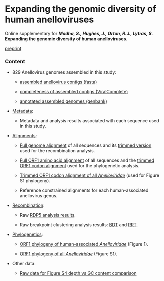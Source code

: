 # Expanding the genomic diversity of human anelloviruses

Online supplementary for ***Modha, S., Hughes, J., Orton, R.J., Lytras, S.* Expanding the genomic diversity of human anelloviruses.**


[preprint](https://www.biorxiv.org/content/10.1101/2024.05.13.593858v1)


### Content

- 829 Anellovirus genomes assembled in this study:

	- [assembled anellovirus contigs (fasta)](data/Modha_contigs.fas)
	
	- [completeness of assembled contigs (ViralComplete)](data/Modha_contigs_viralcomplete.csv)
	
	- [annotated assembled genomes (genbank)](data/Modha_genomes_annotated.gbk)
	

- [Metadata](data/Modha_allsequence_data.csv):

	- Metadata and analysis results associated with each sequence used in this study.

- [Alignments](alignments):

	- [Full genome alignment](alignments/genomes_rotated_linsialn.fas) of all sequences 
	and its [trimmed version](alignments/genomes_rotated_linsialn_1pungap.fas) used for the recombination analysis.
	
	- [Full ORF1 amino acid alignment](alignments/humanAnellos_ORF1_aa_aln.fas) of all sequences
	and the [trimmed ORF1 codon alignment](alignments/fig1_humanAnellos_ORF1_cod_aln_70pungap.fas) used for the phylogenetic analysis.
	
	- [Trimmed ORF1 codon alignment of all *Anelloviridae*](alignments/figS1_allAnelloviridae_ORF1_70pungap.fas)
	(used for Figure S1 phylogeny).
	
	- Reference constrained alignments for each human-associated anellovirus genus.

- [Recombination](recombination):

	- Raw [RDP5 analysis results](recombination/genomes_rotated_linsialn_1pungap_all.csv).
	
	- Raw breakpoint clustering analysis results: [BDT](recombination/genomes_rotated_linsialn_1pungap_all_BDT.csv) 
	and [RRT](recombination/genomes_rotated_linsialn_1pungap_all_RRT.csv).
	
- [Phylogenetics](trees):

	- [ORF1 phylogeny of human-associated *Anelloviridae*](trees/fig1_humanAnellos_ORF1_cod_aln_70pungap.treefile) (Figure 1).
	
	- [ORF1 phylogeny of all *Anelloviridae*](trees/figS1_allAnelloviridae_ORF1_70pungap.treefile) (Figure S1).

- Other data:

	- [Raw data for Figure S4 depth vs GC content comparison](data/figS4B_depthVSgc_window100step50_ranked.csv)
